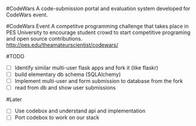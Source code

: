 #CodeWars 
A code-submission portal and evaluation system developed for CodeWars event.  

#CodeWars Event
A competitve programming challenge that takes place in PES University to encourage student crowd to start competitive programing and open source contributions.
http://pes.edu/theamateurscientist/codewars/

#TODO

 - [ ] Identify similar multi-user flask apps and fork it (like flaskr)
 - [ ] build elementary db schema (SQLAlchemy)
 - [ ] Implement multi-user and form submission to database from the fork
 - [ ] read from db and show user submissions
 
#Later 
 - [ ] Use codebox and understand api and implementation
 - [ ] Port codebox to work on our stack
